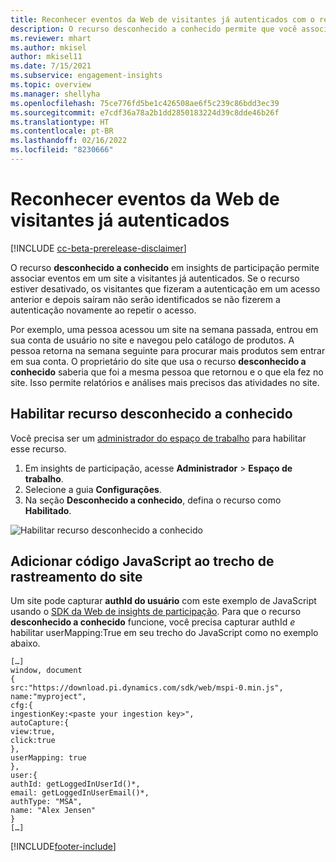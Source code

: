 ```yaml
---
title: Reconhecer eventos da Web de visitantes já autenticados com o recurso desconhecido a conhecido
description: O recurso desconhecido a conhecido permite que você associe eventos em um site a visitantes já autenticados.
ms.reviewer: mhart
ms.author: mkisel
author: mkisel11
ms.date: 7/15/2021
ms.subservice: engagement-insights
ms.topic: overview
ms.manager: shellyha
ms.openlocfilehash: 75ce776fd5be1c426508ae6f5c239c86bdd3ec39
ms.sourcegitcommit: e7cdf36a78a2b1dd2850183224d39c8dde46b26f
ms.translationtype: HT
ms.contentlocale: pt-BR
ms.lasthandoff: 02/16/2022
ms.locfileid: "8230666"
---
```

# <a name="recognize-web-events-from-previously-authenticated-visitors"></a>Reconhecer eventos da Web de visitantes já autenticados

[!INCLUDE [cc-beta-prerelease-disclaimer](includes/cc-beta-prerelease-disclaimer.md)]

O recurso **desconhecido a conhecido** em insights de participação permite associar eventos em um site a visitantes já autenticados. Se o recurso estiver desativado, os visitantes que fizeram a autenticação em um acesso anterior e depois saíram não serão identificados se não fizerem a autenticação novamente ao repetir o acesso. 

Por exemplo, uma pessoa acessou um site na semana passada, entrou em sua conta de usuário no site e navegou pelo catálogo de produtos. A pessoa retorna na semana seguinte para procurar mais produtos sem entrar em sua conta. O proprietário do site que usa o recurso **desconhecido a conhecido** saberia que foi a mesma pessoa que retornou e o que ela fez no site. Isso permite relatórios e análises mais precisos das atividades no site.

## <a name="enable-unknown-to-known"></a>Habilitar recurso desconhecido a conhecido

Você precisa ser um [administrador do espaço de trabalho](user-roles.md) para habilitar esse recurso. 

1. Em insights de participação, acesse **Administrador** > **Espaço de trabalho**. 
2. Selecione a guia **Configurações**.
3. Na seção **Desconhecido a conhecido**, defina o recurso como **Habilitado**.

![Habilitar recurso desconhecido a conhecido](media/U2Ktoggle.png "Habilitar recurso desconhecido a conhecido")

## <a name="adding-javascript-code-to-your-sites-tracking-snippet"></a>Adicionar código JavaScript ao trecho de rastreamento do site

Um site pode capturar **authId do usuário** com este exemplo de JavaScript usando o [SDK da Web de insights de participação](advanced-SDK-implementation.md). Para que o recurso **desconhecido a conhecido** funcione, você precisa capturar authId *e* habilitar userMapping:True em seu trecho do JavaScript como no exemplo abaixo.

```
[…]
window, document
{
src:"https://download.pi.dynamics.com/sdk/web/mspi-0.min.js",
name:"myproject",
cfg:{
ingestionKey:<paste your ingestion key>",
autoCapture:{
view:true,
click:true
},
userMapping: true
},
user:{
authId: getLoggedInUserId()*,
email: getLoggedInUserEmail()*,
authType: "MSA",
name: "Alex Jensen"
}
[…]
```

[!INCLUDE[footer-include](../includes/footer-banner.md)]
